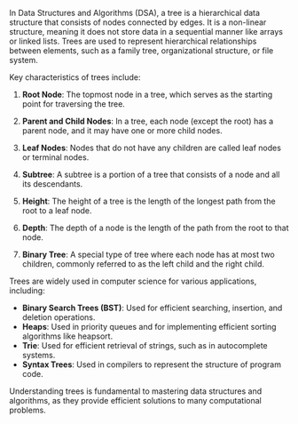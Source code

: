 
In Data Structures and Algorithms (DSA), a tree is a hierarchical data structure that consists of nodes connected by edges. It is a non-linear structure, meaning it does not store data in a sequential manner like arrays or linked lists. Trees are used to represent hierarchical relationships between elements, such as a family tree, organizational structure, or file system.

Key characteristics of trees include:

1. **Root Node**: The topmost node in a tree, which serves as the starting point for traversing the tree.

2. **Parent and Child Nodes**: In a tree, each node (except the root) has a parent node, and it may have one or more child nodes.

3. **Leaf Nodes**: Nodes that do not have any children are called leaf nodes or terminal nodes.

4. **Subtree**: A subtree is a portion of a tree that consists of a node and all its descendants.

5. **Height**: The height of a tree is the length of the longest path from the root to a leaf node.

6. **Depth**: The depth of a node is the length of the path from the root to that node.

7. **Binary Tree**: A special type of tree where each node has at most two children, commonly referred to as the left child and the right child.

Trees are widely used in computer science for various applications, including:

- **Binary Search Trees (BST)**: Used for efficient searching, insertion, and deletion operations.
- **Heaps**: Used in priority queues and for implementing efficient sorting algorithms like heapsort.
- **Trie**: Used for efficient retrieval of strings, such as in autocomplete systems.
- **Syntax Trees**: Used in compilers to represent the structure of program code.

Understanding trees is fundamental to mastering data structures and algorithms, as they provide efficient solutions to many computational problems.
